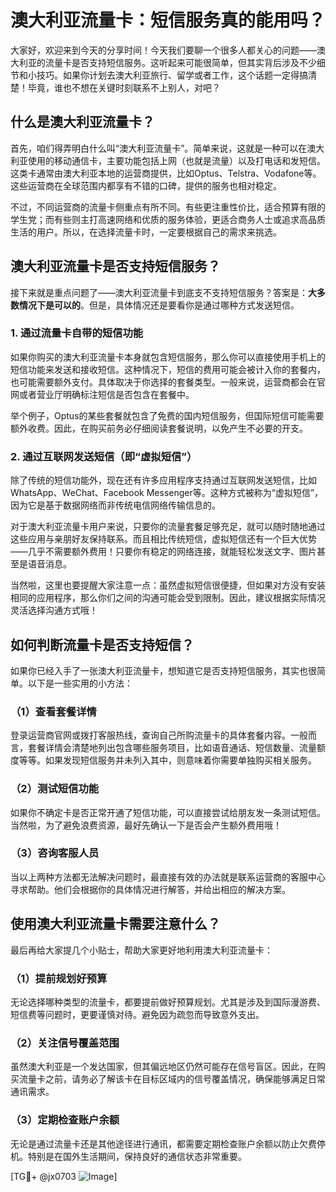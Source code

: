 # 澳大利亚流量卡：短信服务真的能用吗？

大家好，欢迎来到今天的分享时间！今天我们要聊一个很多人都关心的问题——澳大利亚的流量卡是否支持短信服务。这听起来可能很简单，但其实背后涉及不少细节和小技巧。如果你计划去澳大利亚旅行、留学或者工作，这个话题一定得搞清楚！毕竟，谁也不想在关键时刻联系不上别人，对吧？

## 什么是澳大利亚流量卡？

首先，咱们得弄明白什么叫“澳大利亚流量卡”。简单来说，这就是一种可以在澳大利亚使用的移动通信卡，主要功能包括上网（也就是流量）以及打电话和发短信。这类卡通常由澳大利亚本地的运营商提供，比如Optus、Telstra、Vodafone等。这些运营商在全球范围内都享有不错的口碑，提供的服务也相对稳定。

不过，不同运营商的流量卡侧重点有所不同。有些更注重性价比，适合预算有限的学生党；而有些则主打高速网络和优质的服务体验，更适合商务人士或追求高品质生活的用户。所以，在选择流量卡时，一定要根据自己的需求来挑选。

## 澳大利亚流量卡是否支持短信服务？

接下来就是重点问题了——澳大利亚流量卡到底支不支持短信服务？答案是：**大多数情况下是可以的**。但是，具体情况还是要看你是通过哪种方式发送短信。

### 1. **通过流量卡自带的短信功能**
如果你购买的澳大利亚流量卡本身就包含短信服务，那么你可以直接使用手机上的短信功能来发送和接收短信。这种情况下，短信的费用可能会被计入你的套餐内，也可能需要额外支付。具体取决于你选择的套餐类型。一般来说，运营商都会在官网或者营业厅明确标注短信是否包含在套餐中。

举个例子，Optus的某些套餐就包含了免费的国内短信服务，但国际短信可能需要额外收费。因此，在购买前务必仔细阅读套餐说明，以免产生不必要的开支。

### 2. **通过互联网发送短信（即“虚拟短信”）**
除了传统的短信功能外，现在还有许多应用程序支持通过互联网发送短信，比如WhatsApp、WeChat、Facebook Messenger等。这种方式被称为“虚拟短信”，因为它是基于数据网络而非传统电信网络传输信息的。

对于澳大利亚流量卡用户来说，只要你的流量套餐足够充足，就可以随时随地通过这些应用与亲朋好友保持联系。而且相比传统短信，虚拟短信还有一个巨大优势——几乎不需要额外费用！只要你有稳定的网络连接，就能轻松发送文字、图片甚至是语音消息。

当然啦，这里也要提醒大家注意一点：虽然虚拟短信很便捷，但如果对方没有安装相同的应用程序，那么你们之间的沟通可能会受到限制。因此，建议根据实际情况灵活选择沟通方式哦！

## 如何判断流量卡是否支持短信？

如果你已经入手了一张澳大利亚流量卡，想知道它是否支持短信服务，其实也很简单。以下是一些实用的小方法：

### （1）查看套餐详情
登录运营商官网或拨打客服热线，查询自己所购流量卡的具体套餐内容。一般而言，套餐详情会清楚地列出包含哪些服务项目，比如语音通话、短信数量、流量额度等等。如果发现短信服务并未列入其中，则意味着你需要单独购买相关服务。

### （2）测试短信功能
如果你不确定卡是否正常开通了短信功能，可以直接尝试给朋友发一条测试短信。当然啦，为了避免浪费资源，最好先确认一下是否会产生额外费用哦！

### （3）咨询客服人员
当以上两种方法都无法解决问题时，最直接有效的办法就是联系运营商的客服中心寻求帮助。他们会根据你的具体情况进行解答，并给出相应的解决方案。

## 使用澳大利亚流量卡需要注意什么？

最后再给大家提几个小贴士，帮助大家更好地利用澳大利亚流量卡：

### （1）提前规划好预算
无论选择哪种类型的流量卡，都要提前做好预算规划。尤其是涉及到国际漫游费、短信费等问题时，更要谨慎对待。避免因为疏忽而导致意外支出。

### （2）关注信号覆盖范围
虽然澳大利亚是一个发达国家，但其偏远地区仍然可能存在信号盲区。因此，在购买流量卡之前，请务必了解该卡在目标区域内的信号覆盖情况，确保能够满足日常通讯需求。

### （3）定期检查账户余额
无论是通过流量卡还是其他途径进行通讯，都需要定期检查账户余额以防止欠费停机。特别是在国外生活期间，保持良好的通信状态非常重要。

[TG💪+ @jx0703 ![Image](https://github.com/user-attachments/assets/dbca1d08-cadb-493c-b0ec-ad6f7a83f270)]